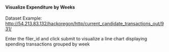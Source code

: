 #### Visualize Expenditure by Weeks

Dataset Example: http://54.213.83.132/hackoregon/http/current_candidate_transactions_out/931/

Enter the filer_id and click submit to visualize a line chart displaying spending transactions grouped by week


